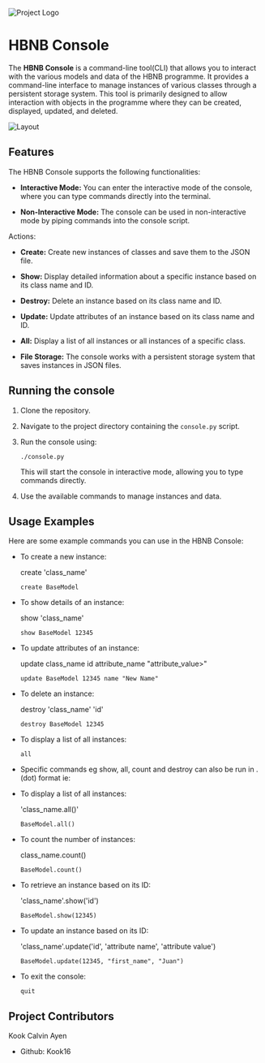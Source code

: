 ![Project Logo](https://github.com/viictoo/AirBnB_clone/blob/main/images/logo.png)

# HBNB Console

The **HBNB Console** is a command-line tool(CLI) that allows you to interact with the various models and data of the HBNB programme. It provides a command-line interface to manage instances of various classes through a persistent storage system. This tool is primarily designed to allow interaction with objects in the programme where they can be created, displayed, updated, and deleted.

![Layout](https://github.com/viictoo/AirBnB_clone/blob/main/images/layout.png)

## Features

The HBNB Console supports the following functionalities:

- **Interactive Mode:** You can enter the interactive mode of the console, where you can type commands directly into the terminal.

- **Non-Interactive Mode:** The console can be used in non-interactive mode by piping commands into the console script.

Actions:

- **Create:** Create new instances of classes and save them to the JSON file.

- **Show:** Display detailed information about a specific instance based on its class name and ID.

- **Destroy:** Delete an instance based on its class name and ID.

- **Update:** Update attributes of an instance based on its class name and ID.

- **All:** Display a list of all instances or all instances of a specific class.

- **File Storage:** The console works with a persistent storage system that saves instances in JSON files.

## Running the console

1. Clone the repository.

2. Navigate to the project directory containing the `console.py` script.

3. Run the console using:

   ```
   ./console.py
   ```

   This will start the console in interactive mode, allowing you to type commands directly.

4. Use the available commands to manage instances and data.

## Usage Examples

Here are some example commands you can use in the HBNB Console:

- To create a new instance:

  create 'class_name'

  ```
  create BaseModel
  ```

- To show details of an instance:

  show 'class_name'

  ```
  show BaseModel 12345
  ```

- To update attributes of an instance:

  update class_name id attribute_name "attribute_value>"

  ```
  update BaseModel 12345 name "New Name"
  ```

- To delete an instance:

  destroy 'class_name' 'id'

  ```
  destroy BaseModel 12345
  ```

- To display a list of all instances:

  ```
  all
  ```

- Specific commands eg show, all, count and destroy can also be run in .(dot) format ie:

- To display a list of all instances:

  'class_name.all()'

  ```
  BaseModel.all()
  ```

- To count the number of instances:

  class_name.count()

  ```
  BaseModel.count()
  ```

- To retrieve an instance based on its ID:

  'class_name'.show('id')

  ```
  BaseModel.show(12345)
  ```

- To update an instance based on its ID:

  'class_name'.update('id', 'attribute name', 'attribute value')

  ```
  BaseModel.update(12345, "first_name", "Juan")
  ```

- To exit the console:

  ```
  quit
  ```

## Project Contributors

Kook Calvin Ayen

- Github: Kook16
